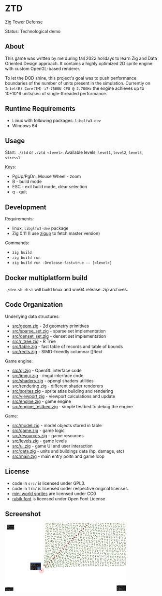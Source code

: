 # ZTD

Zig Tower Defense

Status: Technological demo

## About

This game was written by me during fall 2022 holidays to learn Zig and Data Oriented Design approach.
It contains a highly optimized 2D sprite engine with custom OpenGL-based renderer.

To let the DOD shine, this project's goal was to push performance boundaries of the number of
units present in the simulation.
Currently on `Intel(R) Core(TM) i7-7500U CPU @ 2.70GHz` the engine achieves up to
10*10^6 units/sec of single-threaded performance.

## Runtime Requirements

- Linux with following packages: `libglfw3-dev`
- Windows 64

## Usage

Start: `./ztd` or `./ztd <level>`.
Available levels: `level1`, `level2`, `level3`, `stress1`

Keys:

- PgUp/PgDn, Mouse Wheel - zoom
- B - build mode
- ESC - exit build mode, clear selection
- q - quit

## Development

Requirements:

- linux, `libglfw3-dev` package
- Zig 0.11 (I use [zigup](https://github.com/marler8997/zigup) to fetch master version)

Commands:

- `zig build`
- `zig build run`
- `zig build run -Drelease-fast=true -- [<level>]`

## Docker multiplatform build

`./dev.sh dist` will build linux and win64 release .zip archives.

## Code Organization

Underlying data structures:

- [src/geom.zig](src/geom.zig) - 2d geometry primitives
- [src/sparse_set.zig](src/sparse_set.zig) - sparse set implementation
- [src/denset_set.zig](src/denset_set.zig) - denset set implementation
- [src/r_tree.zig](src/r_tree.zig) - R Tree
- [src/table.zig](src/table.zig) - fast table of records and table of bounds
- [src/rects.zig](src/rects.zig) - SIMD-friendly columnar []Rect

Game engine:

- [src/gl.zig](src/gl.zig) - OpenGL interface code
- [src/imgui.zig](src/imgui.zig) - imgui interface code
- [src/shaders.zig](src/shaders.zig) - opengl shaders utilities
- [src/rendering.zig](src/rendering.zig) - different shader renderers
- [src/sprites.zig](src/sprites.zig) - sprite atlas building and rendering
- [src/viewport.zig](src/viewport.zig) - viewport calculations and update
- [src/engine.zig](src/engine.zig) - game engine
- [src/engine_testbed.zig](src/engine_testbed.zig) - simple testbed to debug the engine

Game:

- [src/model.zig](src/model.zig) - model objects stored in table
- [src/game.zig](src/game.zig) - game logic
- [src/resources.zig](src/resources.zig) - game resources
- [src/levels.zig](src/levels.zig) - game levels
- [src/ui.zig](src/ui.zig) - game UI and user interaction
- [src/data.zig](src/data.zig) - units and buildings data (hp, damage, etc)
- [src/main.zig](src/main.zig) - main entry poitn and game loop

## License

- code in `src/` is licensed under GPL3.
- code in `lib/` is licensed under respective original licenses.
- [mini world sprites](https://opengameart.org/content/miniworld-sprites) are licensed under CC0
- [rubik font](https://fonts.google.com/specimen/Rubik/about) is licensed under Open Font License

## Screenshot

<img src="docs/Screenshot from 2023-01-16 10-16-28.png" width="400" />
